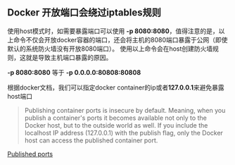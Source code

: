 ## Docker 开放端口会绕过iptables规则
使用host模式时，如需要暴露端口可以使用 **-p 8080:8080**，值得注意的是，以上命令不仅会开放docker容器的端口，还会将主机的8080端口暴露于公网（即使默认的系统防火墙没有开放8080端口）。
使用以上命令会在host创建防火墙规则，这就是导致主机端口暴露的原因。

**-p 8080:8080** 等于 **-p 0.0.0.0:80808:80808**

根据docker文档，我们可以指定docker container的ip或者**127.0.0.1**来避免暴露host端口

> Publishing container ports is insecure by default. Meaning, when you publish a container's ports it becomes available not only to the Docker host, but to the outside world as well.
If you include the localhost IP address (127.0.0.1) with the publish flag, only the Docker host can access the published container port.

[Published ports](https://docs.docker.com/network/#published-ports)
